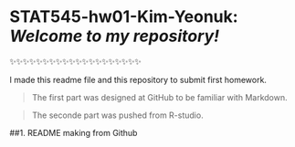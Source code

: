 # STAT545-hw01-Kim-Yeonuk: *Welcome to my repository!* 
:sparkles::sparkles::sparkles::sparkles::sparkles::sparkles::sparkles::sparkles::sparkles::sparkles::sparkles::sparkles::sparkles::sparkles::sparkles::sparkles::sparkles::sparkles::sparkles::sparkles:

I made this readme file and this repository to submit first homework. 

> The first part was designed at GitHub to be familiar with Markdown.

> The seconde part was pushed from R-studio.

##1. README making from Github

